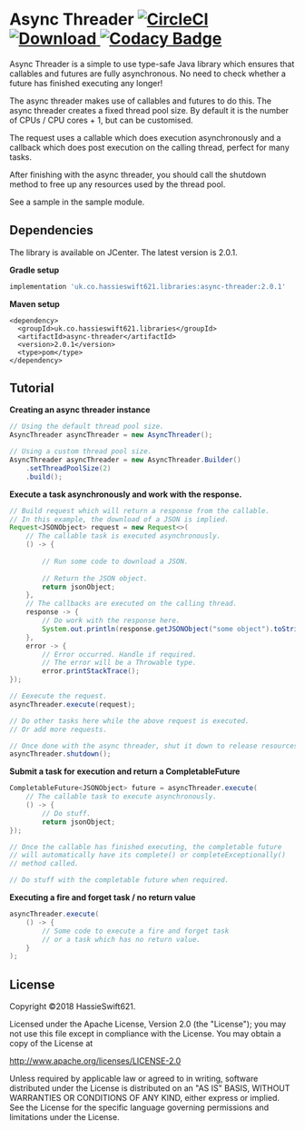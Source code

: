 Async Threader [![CircleCI](https://circleci.com/gh/hassieswift621/async-threader.svg?style=svg)](https://circleci.com/gh/hassieswift621/async-threader) [ ![Download](https://api.bintray.com/packages/hassieswift621/maven/async-threader/images/download.svg) ](https://bintray.com/hassieswift621/maven/async-threader/_latestVersion) [![Codacy Badge](https://api.codacy.com/project/badge/Grade/14333c1f3d0b44ca9f2efcdb375f498a)](https://www.codacy.com/app/hassieswift621/async-threader?utm_source=github.com&amp;utm_medium=referral&amp;utm_content=hassieswift621/async-threader&amp;utm_campaign=Badge_Grade)
==============

Async Threader is a simple to use type-safe Java library which ensures that callables and futures are fully asynchronous. No need to check whether a future has finished executing any longer!

The async threader makes use of callables and futures to do this.
The async threader creates a fixed thread pool size. By default it is the number of CPUs / CPU cores + 1, but can be customised.

The request uses a callable which does execution asynchronously and a callback which does post execution on the calling thread, perfect for many tasks.

After finishing with the async threader, you should call the shutdown method to free up any resources used by the thread pool.

See a sample in the sample module.

Dependencies
------------
The library is available on JCenter. The latest version is 2.0.1.

**Gradle setup**
```gradle
implementation 'uk.co.hassieswift621.libraries:async-threader:2.0.1'
```

**Maven setup**
```maven
<dependency>
  <groupId>uk.co.hassieswift621.libraries</groupId>
  <artifactId>async-threader</artifactId>
  <version>2.0.1</version>
  <type>pom</type>
</dependency>
```

Tutorial
--------
**Creating an async threader instance**
```java
// Using the default thread pool size.
AsyncThreader asyncThreader = new AsyncThreader();

// Using a custom thread pool size.
AsyncThreader asyncThreader = new AsyncThreader.Builder()
    .setThreadPoolSize(2)
    .build();
```

**Execute a task asynchronously and work with the response.**
```java
// Build request which will return a response from the callable.
// In this example, the download of a JSON is implied.
Request<JSONObject> request = new Request<>(
    // The callable task is executed asynchronously.
    () -> {
        
        // Run some code to download a JSON.
        
        // Return the JSON object.
        return jsonObject;
    },
    // The callbacks are executed on the calling thread.
    response -> {
        // Do work with the response here.
        System.out.println(response.getJSONObject("some object").toString());
    },
    error -> {
        // Error occurred. Handle if required.
        // The error will be a Throwable type.
        error.printStackTrace();
});

// Eexecute the request.
asyncThreader.execute(request);

// Do other tasks here while the above request is executed.
// Or add more requests.

// Once done with the async threader, shut it down to release resources.
asyncThreader.shutdown();
```

**Submit a task for execution and return a CompletableFuture**
```java
CompletableFuture<JSONObject> future = asyncThreader.execute(
    // The callable task to execute asynchronously.
    () -> {
        // Do stuff.
        return jsonObject;
});

// Once the callable has finished executing, the completable future
// will automatically have its complete() or completeExceptionally()
// method called. 

// Do stuff with the completable future when required.
```

**Executing a fire and forget task / no return value**
```java
asyncThreader.execute(
    () -> {
        // Some code to execute a fire and forget task
        // or a task which has no return value.
    }    
);
```

License
-------
Copyright ©2018 HassieSwift621.

Licensed under the Apache License, Version 2.0 (the "License"); you may not use this file except in compliance with the License. You may obtain a copy of the License at

http://www.apache.org/licenses/LICENSE-2.0

Unless required by applicable law or agreed to in writing, software distributed under the License is distributed on an "AS IS" BASIS, WITHOUT WARRANTIES OR CONDITIONS OF ANY KIND, either express or implied. See the License for the specific language governing permissions and limitations under the License.
